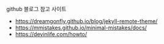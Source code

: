 github 블로그 참고 사이트
  - https://dreamgonfly.github.io/blog/jekyll-remote-theme/
  - https://mmistakes.github.io/minimal-mistakes/docs/
  - https://devinlife.com/howto/
 
